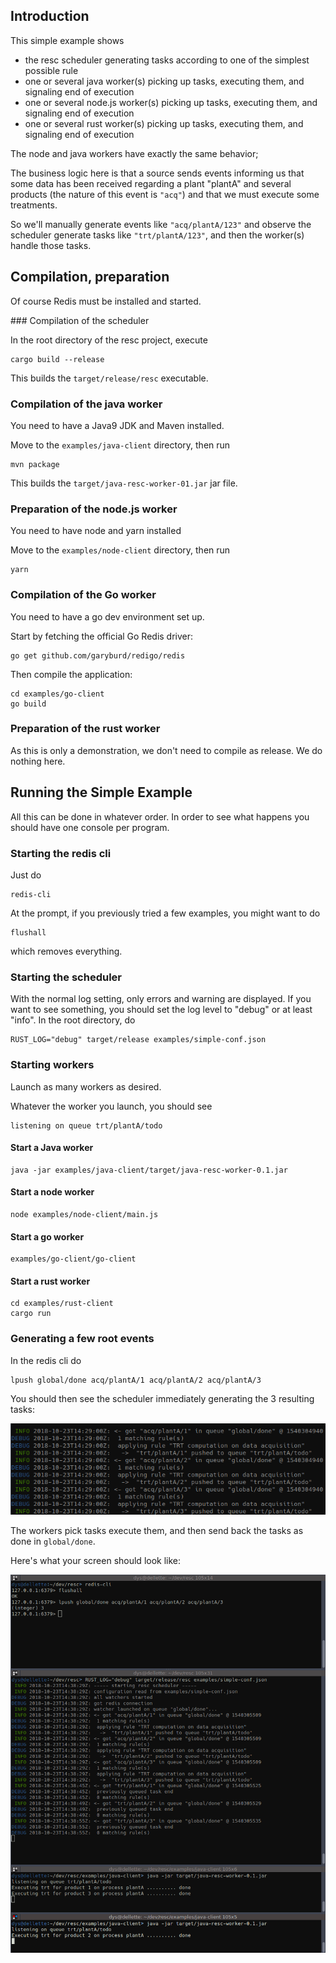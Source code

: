 
## Introduction

This simple example shows

* the resc scheduler generating tasks according to one of the simplest possible rule
* one or several java worker(s) picking up tasks, executing them, and signaling end of execution
* one or several node.js worker(s) picking up tasks, executing them, and signaling end of execution
* one or several rust worker(s) picking up tasks, executing them, and signaling end of execution

The node and java workers have exactly the same behavior;

The business logic here is that a source sends events informing us that some data has been received regarding a plant "plantA" and several products (the nature of this event is `"acq"`) and that we must execute some treatments.

So we'll manually generate events like `"acq/plantA/123"` and observe the scheduler generate tasks like `"trt/plantA/123"`, and then the worker(s) handle those tasks.

## Compilation, preparation

Of course Redis must be installed and started.

### Compilation of the scheduler

In the root directory of the resc project, execute

	cargo build --release

This builds the `target/release/resc` executable.

### Compilation of the java worker

You need to have a Java9 JDK and Maven installed.

Move to the `examples/java-client` directory, then run

	mvn package

This builds the `target/java-resc-worker-01.jar` jar file.

### Preparation of the node.js worker

You need to have node and yarn installed

Move to the `examples/node-client` directory, then run

	yarn

### Compilation of the Go worker

You need to have a go dev environment set up.

Start by fetching the official Go Redis driver:

	go get github.com/garyburd/redigo/redis

Then compile the application:

	cd examples/go-client
	go build

### Preparation of the rust worker

As this is only a demonstration, we don't need to compile as release. We do nothing here.

## Running the Simple Example

All this can be done in whatever order. In order to see what happens you should have one console per program.

### Starting the redis cli

Just do

	redis-cli

At the prompt, if you previously tried a few examples, you might want to do

	flushall

which removes everything.

### Starting the scheduler


With the normal log setting, only errors and warning are displayed.
If you want to see something, you should set the log level to "debug" or at least "info". In the root directory, do

	RUST_LOG="debug" target/release examples/simple-conf.json

### Starting workers

Launch as many workers as desired.

Whatever the worker you launch, you should see

	listening on queue trt/plantA/todo

#### Start a Java worker

	java -jar examples/java-client/target/java-resc-worker-0.1.jar

#### Start a node worker

	node examples/node-client/main.js

#### Start a go worker

	examples/go-client/go-client

#### Start a rust worker

	cd examples/rust-client
	cargo run


### Generating a few root events

In the redis cli do

	lpush global/done acq/plantA/1 acq/plantA/2 acq/plantA/3

You should then see the scheduler immediately generating the 3 resulting tasks:

![generated tasks](doc/simple-example-generated-tasks.png)

The workers pick tasks execute them, and then send back the tasks as done in `global/done`.

Here's what your screen should look like:

![complete run](doc/simple-example-complete.png)


